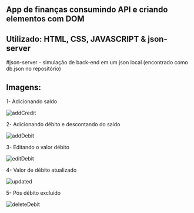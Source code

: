 ## App de finanças consumindo API e criando elementos com DOM

## Utilizado: HTML, CSS, JAVASCRIPT & json-server

#json-server - simulação de back-end em um json local (encontrado como db.json no repositório)

## Imagens:

1- Adicionando saldo 

![addCredit](https://github.com/devfauze/financasApp/assets/97612275/2429b1e8-3aac-4d16-8f5b-ae9d9225a7e5)

2- Adicionando débito e descontando do saldo

![addDebit](https://github.com/devfauze/financasApp/assets/97612275/db1f9db1-7bad-4b27-b9d0-957328922435)

3- Editando o valor débito

![editDebit](https://github.com/devfauze/financasApp/assets/97612275/c2853a3d-a7d0-4db5-9ed7-4cd20c86199f)

4- Valor de débito atualizado

![updated](https://github.com/devfauze/financasApp/assets/97612275/b6abe7b1-5ee8-46c0-abbd-6d69a084f3b7)

5- Pós débito excluído 

![deleteDebit](https://github.com/devfauze/financasApp/assets/97612275/ec88124c-f7c1-4dee-bda8-ee5f7f6edd86)

